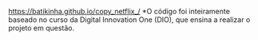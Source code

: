 https://batikinha.github.io/copy_netflix_/
*O código foi inteiramente baseado no curso da Digital Innovation One (DIO), que ensina a realizar o projeto em questão.
